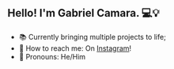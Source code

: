 ## Hello! I'm Gabriel Camara. 💻💡

- 📚 Currently bringing multiple projects to life;
- 💬 How to reach me: On [Instagram](https://www.instagram.com/gabrielgomescamara_/)!
- 🌱 Pronouns: He/Him
